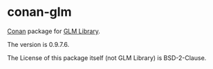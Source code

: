 # conan-glm

[Conan](https://conan.io) package for [GLM Library](https://github.com/g-truc/glm).

The version is 0.9.7.6.

The License of this package itself (not GLM Library) is BSD-2-Clause.
